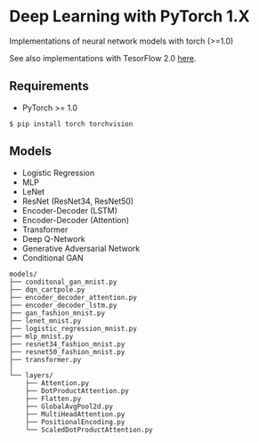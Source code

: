 # Deep Learning with PyTorch 1.X

Implementations of neural network models with torch (>=1.0)

See also implementations with TesorFlow 2.0 [here](https://github.com/yusugomori/deeplearning-tf2).

## Requirements

* PyTorch >= 1.0

```shell
$ pip install torch torchvision
```

## Models

* Logistic Regression
* MLP
* LeNet
* ResNet (ResNet34, ResNet50)
* Encoder-Decoder (LSTM)
* Encoder-Decoder (Attention)
* Transformer
* Deep Q-Network
* Generative Adversarial Network
* Conditional GAN

```
models/
├── conditonal_gan_mnist.py
├── dqn_cartpole.py
├── encoder_decoder_attention.py
├── encoder_decoder_lstm.py
├── gan_fashion_mnist.py
├── lenet_mnist.py
├── logistic_regression_mnist.py
├── mlp_mnist.py
├── resnet34_fashion_mnist.py
├── resnet50_fashion_mnist.py
├── transformer.py
│
└── layers/
    ├── Attention.py
    ├── DotProductAttention.py
    ├── Flatten.py
    ├── GlobalAvgPool2d.py
    ├── MultiHeadAttention.py
    ├── PositionalEncoding.py
    └── ScaledDotProductAttention.py
```
